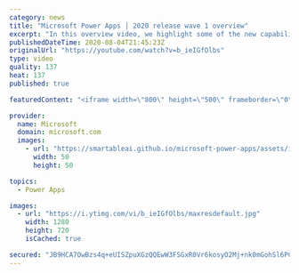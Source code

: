 ```yaml
---
category: news
title: "Microsoft Power Apps | 2020 release wave 1 overview"
excerpt: "In this overview video, we highlight some of the new capabilities included in the latest update to Microsoft Power Apps.      Here are the capabilities covered:     UI enhancements       • Save is always visible       • Chart formatting  Grid user experience enhancements       • Conditional search  "
publishedDateTime: 2020-08-04T21:45:23Z
originalUrl: "https://youtube.com/watch?v=b_ieIGfOlbs"
type: video
quality: 137
heat: 137
published: true

featuredContent: "<iframe width=\"800\" height=\"500\" frameborder=\"0\" src=\"https://www.youtube.com/embed/b_ieIGfOlbs\" allow=\"accelerometer; autoplay; encrypted-media; gyroscope; picture-in-picture\" allowfullscreen></iframe>"

provider:
  name: Microsoft
  domain: microsoft.com
  images:
    - url: "https://smartableai.github.io/microsoft-power-apps/assets/images/organizations/microsoft.com-50x50.jpg"
      width: 50
      height: 50

topics:
  - Power Apps

images:
  - url: "https://i.ytimg.com/vi/b_ieIGfOlbs/maxresdefault.jpg"
    width: 1280
    height: 720
    isCached: true

secured: "JB9HCA7OwBzs4q+eUISZpuXGzQQEwW3FSGxR0Vr6kosyO2Mj+nk0mGohSl6PCRTrrYVmOY0/Uwjy4V6daXKbaXFXNoDL6vj8o48zPULmPV/9wF3Ef4pZVbxfYU8AOX2BNHAs7kbBioGs4fnjRgEgNgetYPplBYfZLfos+gayCKpvf2s/O9zrOfId1Mrw++nF4o1tgmIlmWiCQUZ9Jeovw4CbxVmSB7YUI5ijJCnIOl54NOIfl2kl3KyMW2mttgdfriDz2QvdQ8odCjf9BjW6VSUbt1qBJUQ3uhOExx1NHYcO9ZQmTe3OvlGcA6bixuy1FoPTHTkeEGklD4M0gMHrXw2yP6rUWLfybOLz1/xpouQ7I6VTHwT5Xd+VDIicsoEfqYJT+yKROhAeAIgJPbCux0oRPROoUjyzVuWwScSVlzAiNfjgEg6avXGlutFgsyrf;bd3mGq8XpnCGyU/20peI1Q=="
---
```


